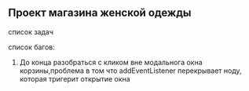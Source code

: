 ## Проект магазина женской одежды

список задач

список багов:

1. До конца разобраться с кликом вне модальнога окна корзины,проблема в том что addEventListener перекрывает ноду, которая тригерит открытие окна
